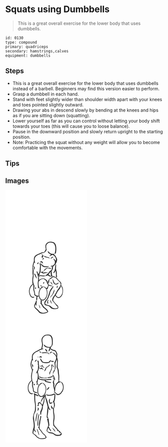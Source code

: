 # Squats using Dumbbells
> This is a great overall exercise for the lower body that uses dumbbells.

``` 
id: 0130 
type: compound 
primary: quadriceps 
secondary: hamstrings,calves 
equipment: dumbbells 
``` 

## Steps

 - This is a great overall exercise for the lower body that uses dumbbells instead of a barbell. Beginners may find this version easier to perform.
 - Grasp a dumbbell in each hand.
 - Stand with feet slightly wider than shoulder width apart with your knees and toes pointed slightly outward.
 - Drawing your abs in descend slowly by bending at the knees and hips as if you are sitting down (squatting).
 - Lower yourself as far as you can control without letting your body shift towards your toes (this will cause you to loose balance).
 - Pause in the downward position and slowly return upright to the starting position.
 - Note: Practicing the squat without any weight will allow you to become comfortable with the movements.

## Tips


## Images

<svg width="194pt" height="400" viewBox="0 0 194 300" xmlns="http://www.w3.org/2000/svg">
  <g fill="#FFF">
    <path d="M0 0h194v300H0V0m98.98 125.9c-4.53 3.29-4.06 9.68-2.48 14.41-1.26 2.56-2.72 5.01-4.22 7.43-2.03.21-4.15-.03-6.11.54-5.46 2.78-11.85 4.09-16.14 8.77-2.51 3.47-1.96 7.88-2.07 11.88-2.15 5.73-3.81 11.86-3.15 18.04.56 5.14-.78 10.41.71 15.46-.95 6.93-2.05 14-.5 20.94-9.35 6.01-11.28 20.6-4.79 29.35 1.89 2.92 7.07 4.69 9.06.94-2.55.11-5.54.66-7.35-1.67-6.86-8-4.42-21.64 4.06-27.55 1.59 4.23.34 8.71.87 13.05 1.39 3.69 2.34 7.54 2.16 11.53 1.46 1.54 2.95 3.33 5.3 3.29-.33 3.61-1.77 7.68.57 10.9.81-3.05 1.61-6.23.87-9.38.45-.39.91-.77 1.38-1.13l.49 1.06 1.49-.68-1.13-1.64c.73.17 2.17.51 2.89.68l-1.3.12c1.25 3.85 2.88 8.86 7.34 9.94 4.73 1.19 8.45-2.86 10.69-6.47 3.11-6.61 3.56-14.58.66-21.36.56.25 1.68.73 2.24.98.72-2.86 1.81-5.61 2.79-8.38 3.43.68 6.83 1.47 10.3 1.89-2.43 2.52-4.96 5.03-6.58 8.19-3.33 6.69-4.25 14.38-7.84 20.98-2.06 2.93-5.38 5.18-6.04 8.92-.73 2.05.21 4.08.78 6.04 2.63.97 5.41 1.35 8.11 2.04 4.26 1 5.53 6.49 10.08 6.94 4.32 1.79 8.91.64 13.16-.76 2.25-2.87.24-6.36-2.23-8.23-3.53-2.87-5.66-7-9.08-9.97-.5-4.83 2.68-8.68 5.03-12.53 1.61 3.45 5.01 6.74 9.12 5.65 4.64-1.58 7.75-6.23 8.46-10.98 1.68-6.43.96-13.83-3.62-18.94.08-1.79.21-3.58.07-5.37-1.06-2.98-4.11-4.48-6.13-6.71-1.84-2.09-3.56-4.28-5.51-6.26.61-.8 1.22-1.58 1.84-2.37-.47-2.08-.98-4.19-.72-6.34.6-3.86-.93-7.55-1.75-11.25-.86-4.18 1.12-8.57-.61-12.6-1.97 4.7-1.22 9.9-2.62 14.73-.54 2.62-2.34 4.67-3.59 6.96 3.06-.06 4.67-2.97 5.45-5.55 1.8 5.4.79 11.07 1.46 16.61-.7-.64-2.11-1.93-2.81-2.58-1.02.08-3.06.22-4.07.29.63-.38 1.89-1.15 2.52-1.53-1.59-.02-3.17-.05-4.75-.08-.69-4-1.68-7.99-1.37-12.08 2.36-2.86 3.53-6.4 3.04-10.11 2.84-1.68 4.71-4.41 6.69-6.96 2.14-3.62 3.73-7.63 2.99-11.92-2.47-3.36-3.17-8.61-7.88-9.7 1.39-.92 2.77-1.87 4.08-2.91l.99.04c1.17-6.3 1.54-12.88.2-19.18-1.13-3.3-3.2-6.99-6.95-7.66-4.79-1.38-10.89-1.82-14.55 2.24M73.04 262.12c-.3 4.68-3.73 8.34-4.47 12.86.01 5.18 4.97 7.95 8.04 11.38 2.31 2.22 3.86 5.64 7.27 6.35 6.15 1.66 13.1.68 18.18-3.3-.7-5.54-6.08-8.19-9.72-11.66-2.19-2.67-4.02-5.64-5.59-8.71-.6-2.62 2.04-7.68-2.74-6.93-.14 1.86.31 3.7.6 5.53-.46.06-1.39.19-1.86.26 3.17 3.2 4.86 7.4 7.29 11.1 3.9 2.8 7.91 5.7 10.27 10.03-3.13 1.14-6.33 2.31-9.67 2.61-3.85-.35-8.03-1.52-10.41-4.8-2.87-3.72-7.07-6.06-10.01-9.71.12-2.22.74-4.34 1.68-6.33.31.83.92 2.51 1.23 3.34.29-.09.88-.29 1.17-.39-.53-3.18.01-6.36.73-9.46a100.1 100.1 0 0 1-1.99-2.17m6.92 9.87c.44 3.28 1.25 6.57 2.9 9.46.16-3.41-1.12-6.62-2.9-9.46z"/>
    <path d="M99.79 127.77c3.68-4.79 10.82-3.74 15.44-1.06 5.71 7.03 3.86 16.53 2.28 24.67-3.33.22-6.94.63-9.97-1.11-2.32-1.44-4.15-3.51-6.22-5.26-.93 4.33 3.98 6.11 7.03 7.66-1.21 1.48-2.41 2.99-3.45 4.61 2.53-1.02 4.94-2.32 7.51-3.24 5.09 2.3 10.07 7.91 7.29 13.81-1.65-1.91-2.93-4.38-5.45-5.28.82 2.25 2.06 4.3 3.56 6.15 0 1.78.02 3.55.07 5.32-1.15 1.44-2.21 2.96-3.45 4.33-1.77 1.81-4.85.67-6.61 2.51 1.46.82 3.02.9 4.7.23-2.47 1.71-1.97 4.75-1.74 7.26-1.72 1.87-3.66 3.52-5.84 4.84-1.73 4.45-6.2 6.6-9.27 9.97-4.99 0-10.04-.18-14.84-1.73.99-2.01.84-5.4 3.37-6.16 2.35.62 4.14 3.33 6.8 2.84 3.24-.87 6.54-1.42 9.89-1.65-.04-.16-.11-.5-.15-.66a104 104 0 0 1-5.57-.57c-2.04.59-4.13 1.01-6.26 1.1.6-.94 1.79-2.83 2.39-3.77-2.48 1.38-5.25 1.76-8.05 1.84 1.63-4.66.82-9.63 1.59-14.42-.18-2.25-.05-6.42-3.42-6.04.53 2.6 1.85 5.2 1.23 7.92-1.41 5.9.55 13-4.32 17.66-.7-2.05-1.4-4.09-2.11-6.13l-2.1.04c2.82 7.51 5.3 15.59 3.49 23.67-1.37 5.62.96 11.33-.33 16.95.36-.64 1.06-1.92 1.41-2.57 1.1 1.3 2.2 2.61 3.65 3.54-2.65-5.22-4.12-11.17-3.15-17.02 2.6-4.12 6.88-7.44 12-7 3.45 2.43 7.84 4.95 7.73 9.79 1.11 1.65 2.56 3.18 3.02 5.18-.26 3.14-2.15 5.76-4.81 7.32-1.77-4.16-7.95-5.66-11.32-2.58-5.31 4.87-7.09 12.59-6.25 19.55-2.46 1.65-5.5-.02-7.91-1.01-1.49-2.95-.94-6.7-2.21-9.85-1.65-4 .01-8.25-.17-12.37-2.59-5.24-3.79-11.19-2.69-16.98 1.1-5.64.34-11.37.72-17.05.31-3.69-.97-7.21-1.54-10.8.46-.23 1.4-.69 1.86-.92.3 2.79.34 5.68 1.59 8.26.91-2.51 1.44-5.21.09-7.68-.92-.55-1.84-1.09-2.73-1.69.83-2.81 1.34-5.7 2.13-8.52.54.57 1.63 1.71 2.17 2.28-.65-5.03-2.05-10.79.75-15.39 2.44-2.19 5.14-4.26 8.3-5.29 3.42-1.11 6.51-3.12 10.02-3.97 4.1-.29 6.56-4.17 8.35-7.44-.87-4.61-2.53-10.48 1.5-14.09m-14.4 24.57c1.13 1.23 2.32 2.4 3.5 3.59-.54.22-1.63.65-2.17.86l-.36.32c.33 1.6.39 3.38 1.55 4.67 1.05-1.79 1.81-3.75 3.02-5.45-.64-.84-1.26-1.67-1.89-2.5-1.22-.5-2.43-1-3.65-1.49m5.97 3.43c2.84 5.97 10.62 3.27 15.02 7.25-1.24-1.52-2.42-3.55-4.61-3.71-3.67-.55-7.04-2.07-10.41-3.54m16.41 7.3c2.8-.95 5.19-2.77 7.26-4.83-3.13.26-6.24 1.61-7.26 4.83m-17.54-1.2c-.74.83-2.27 1.76-1.91 3.04 1.55.44 2.81-1.36 3.43-2.56.8-1.32-1.03-1.39-1.52-.48m-7.52 7.46c.67 2.09 1.29 4.2 2.06 6.26-.19-2.02-.39-4.04-.59-6.05 1.74 1.5 2.66 4.9 5.58 4.1-.76-1.87-1.75-3.64-3.17-5.09-1.22.63-2.51.89-3.88.78m-6.13 3.36c-.32.82-.95 2.46-1.27 3.28 2.14-.58 3.85-2.01 5.27-3.66-1.34.11-2.67.24-4 .38m7.97 3.47c1.83 2.32 3.34 5.39 6.43 6.22 4.49 1.33 9.77 1.05 13.82-1.44-4.23-.22-8.59.71-12.7-.62-2.57-1.22-4.88-3.11-6.27-5.62-.44.48-.86.97-1.28 1.46m12.35 9.64c-2.19 1.95-4.89 3.56-6.19 6.3 3.35-1.24 5.9-3.8 8.33-6.32 3.57-.31 6.94.81 10.14 2.25-.61-1.05-1.24-2.09-1.87-3.13-3.44.21-7.48-1.58-10.41.9m-28.62 12.25c1.84 4.29 3.68 8.71 6.57 12.41.07-3.98-2.51-7.24-3.66-10.9-.97-.51-1.94-1.02-2.91-1.51m23.06 21.2c-1.09.23-2.46 2.49-.69 2.75 1.81.28 3.37-3.85.69-2.75m-8.52 6.81c.68 1.91 2.55 2.57 4.29 3.2.03-2.51-2.46-2.69-4.29-3.2m-11.62 5.26c-.97.86-.79 3.09.68 3.29 2.25-.14 1.44-4.39-.68-3.29z"/>
    <path d="M102.71 200.14c2.3-2.09 4.08-4.63 5.69-7.26-1.04 3.67-.11 7.35.67 10.96-2.78.13-4.58-1.89-6.36-3.7z"/>
    <path d="M78.2 202.17c4.09 1.65 8.45 2.98 12.91 2.69 3.62-.54 7.19-1.4 10.76-2.16 2.83 4.01 8.34 2.19 12.46 2.19-3.97 1.46-7.51 3.97-10.31 7.12-2.17 2.63-3.48 7.12-.32 9.55.5-3.05 1.05-6.11.99-9.21 3.31-.94 5.89-3.25 8.51-5.34 2.12.14 4.41.07 6.24 1.32 3.32 2.41 5.32 6.17 8.54 8.7 2.5 1.77 3.69 4.83 3.67 7.82-1.51 6.33-7.08 10.49-9.73 16.26-2.04 4.38-4.79 8.36-7.54 12.31-1.98 2.95-4 7.56-1.45 10.63 4.92 4.09 7.33 10.39 12.6 14.11-2.62 3.69-7.7 3.38-11.51 2.01-3.24-.84-4.89-4.18-7.88-5.48-3.61-1.69-7.65-2.13-11.21-3.96-.41-6.58 6.28-9.94 7.97-15.75 1.22-4.01 3.94-7.68 3.62-12.04 2.33-4.81 5.43-9.16 8.31-13.64-3.4-2.53-7.6-3.23-11.57-4.36-1.66-3.71-1.71-8.41-5.03-11.18-2.12-1.68-4.44-3.35-7.16-3.84-4.1-.4-8.23 1.23-11.12 4.13.77-3.32-.22-6.56-1.25-9.69 1.32.83 2.65 1.67 3.97 2.5-.02-.34-.05-1.04-.07-1.39-1.5-1.06-2.99-2.13-4.4-3.3m33.97 8.67c.49 3.08 1.12 6.17 2.27 9.08 1.18 2.5 3.51 4.91 6.54 4.29 2.99.32 5.18-2.01 6.11-4.6-2.97 1.78-7.13 5.07-10.06 1.32-1.57-3.38-2.56-7.07-4.86-10.09m-5.39 6.89c1.3 2.98 3.56 5.37 5.93 7.53-1.08-3.1-2.75-6.19-5.93-7.53m16.89 8.81c-.7 1.89-1.28 3.83-1.73 5.8 3.04-.17 3.07-3.83 1.73-5.8m-11.96 21.36c-1.81 2.75-4.33 5-5.87 7.95 5.95-4.85 10.98-11.93 11.4-19.81-2.88 3.44-3.09 8.17-5.53 11.86m-11.35 22c.47-.2 1.41-.61 1.89-.81-.3-1.5-.6-3-.92-4.49.57-1.38 1.13-2.76 1.63-4.15-4 1.63-3.35 6.05-2.6 9.45m7.05-8.95c-1.39 3.76 1.64 6.85 3.48 9.79-.82-3.37-1.99-6.66-3.48-9.79z"/>
    <path d="M132.31 227.57c6 7.47 5.02 20.24-2.79 26.08-3.88 2.37-7.96-.91-9.43-4.5 2.71-4.38 4.41-9.47 8.25-13.08 2.27-2.3 3.06-5.51 3.97-8.5zM91.37 229.66c2.95 2.12 6.01 4.65 6.82 8.39 1.83 7.13.59 15.86-5.24 20.87-2.77 2.49-7.52 1.72-9.41-1.47-3.81-5.97-3.29-13.99-.53-20.28 1.47-3.73 5.1-5.61 8.36-7.51z"/>
  </g>
  <g fill="#333">
    <path d="M98.98 125.9c3.66-4.06 9.76-3.62 14.55-2.24 3.75.67 5.82 4.36 6.95 7.66 1.34 6.3.97 12.88-.2 19.18l-.99-.04c-1.31 1.04-2.69 1.99-4.08 2.91 4.71 1.09 5.41 6.34 7.88 9.7.74 4.29-.85 8.3-2.99 11.92-1.98 2.55-3.85 5.28-6.69 6.96.49 3.71-.68 7.25-3.04 10.11-.31 4.09.68 8.08 1.37 12.08 1.58.03 3.16.06 4.75.08-.63.38-1.89 1.15-2.52 1.53 1.01-.07 3.05-.21 4.07-.29.7.65 2.11 1.94 2.81 2.58-.67-5.54.34-11.21-1.46-16.61-.78 2.58-2.39 5.49-5.45 5.55 1.25-2.29 3.05-4.34 3.59-6.96 1.4-4.83.65-10.03 2.62-14.73 1.73 4.03-.25 8.42.61 12.6.82 3.7 2.35 7.39 1.75 11.25-.26 2.15.25 4.26.72 6.34-.62.79-1.23 1.57-1.84 2.37 1.95 1.98 3.67 4.17 5.51 6.26 2.02 2.23 5.07 3.73 6.13 6.71.14 1.79.01 3.58-.07 5.37 4.58 5.11 5.3 12.51 3.62 18.94-.71 4.75-3.82 9.4-8.46 10.98-4.11 1.09-7.51-2.2-9.12-5.65-2.35 3.85-5.53 7.7-5.03 12.53 3.42 2.97 5.55 7.1 9.08 9.97 2.47 1.87 4.48 5.36 2.23 8.23-4.25 1.4-8.84 2.55-13.16.76-4.55-.45-5.82-5.94-10.08-6.94-2.7-.69-5.48-1.07-8.11-2.04-.57-1.96-1.51-3.99-.78-6.04.66-3.74 3.98-5.99 6.04-8.92 3.59-6.6 4.51-14.29 7.84-20.98 1.62-3.16 4.15-5.67 6.58-8.19-3.47-.42-6.87-1.21-10.3-1.89-.98 2.77-2.07 5.52-2.79 8.38-.56-.25-1.68-.73-2.24-.98 2.9 6.78 2.45 14.75-.66 21.36-2.24 3.61-5.96 7.66-10.69 6.47-4.46-1.08-6.09-6.09-7.34-9.94l1.3-.12c-.72-.17-2.16-.51-2.89-.68l1.13 1.64-1.49.68-.49-1.06c-.47.36-.93.74-1.38 1.13.74 3.15-.06 6.33-.87 9.38-2.34-3.22-.9-7.29-.57-10.9-2.35.04-3.84-1.75-5.3-3.29.18-3.99-.77-7.84-2.16-11.53-.53-4.34.72-8.82-.87-13.05-8.48 5.91-10.92 19.55-4.06 27.55 1.81 2.33 4.8 1.78 7.35 1.67-1.99 3.75-7.17 1.98-9.06-.94-6.49-8.75-4.56-23.34 4.79-29.35-1.55-6.94-.45-14.01.5-20.94-1.49-5.05-.15-10.32-.71-15.46-.66-6.18 1-12.31 3.15-18.04.11-4-.44-8.41 2.07-11.88 4.29-4.68 10.68-5.99 16.14-8.77 1.96-.57 4.08-.33 6.11-.54 1.5-2.42 2.96-4.87 4.22-7.43-1.58-4.73-2.05-11.12 2.48-14.41m.81 1.87c-4.03 3.61-2.37 9.48-1.5 14.09-1.79 3.27-4.25 7.15-8.35 7.44-3.51.85-6.6 2.86-10.02 3.97-3.16 1.03-5.86 3.1-8.3 5.29-2.8 4.6-1.4 10.36-.75 15.39-.54-.57-1.63-1.71-2.17-2.28-.79 2.82-1.3 5.71-2.13 8.52.89.6 1.81 1.14 2.73 1.69 1.35 2.47.82 5.17-.09 7.68-1.25-2.58-1.29-5.47-1.59-8.26-.46.23-1.4.69-1.86.92.57 3.59 1.85 7.11 1.54 10.8-.38 5.68.38 11.41-.72 17.05-1.1 5.79.1 11.74 2.69 16.98.18 4.12-1.48 8.37.17 12.37 1.27 3.15.72 6.9 2.21 9.85 2.41.99 5.45 2.66 7.91 1.01-.84-6.96.94-14.68 6.25-19.55 3.37-3.08 9.55-1.58 11.32 2.58 2.66-1.56 4.55-4.18 4.81-7.32-.46-2-1.91-3.53-3.02-5.18.11-4.84-4.28-7.36-7.73-9.79-5.12-.44-9.4 2.88-12 7-.97 5.85.5 11.8 3.15 17.02-1.45-.93-2.55-2.24-3.65-3.54-.35.65-1.05 1.93-1.41 2.57 1.29-5.62-1.04-11.33.33-16.95 1.81-8.08-.67-16.16-3.49-23.67l2.1-.04c.71 2.04 1.41 4.08 2.11 6.13 4.87-4.66 2.91-11.76 4.32-17.66.62-2.72-.7-5.32-1.23-7.92 3.37-.38 3.24 3.79 3.42 6.04-.77 4.79.04 9.76-1.59 14.42 2.8-.08 5.57-.46 8.05-1.84-.6.94-1.79 2.83-2.39 3.77 2.13-.09 4.22-.51 6.26-1.1a104 104 0 0 0 5.57.57c.04.16.11.5.15.66-3.35.23-6.65.78-9.89 1.65-2.66.49-4.45-2.22-6.8-2.84-2.53.76-2.38 4.15-3.37 6.16 4.8 1.55 9.85 1.73 14.84 1.73 3.07-3.37 7.54-5.52 9.27-9.97 2.18-1.32 4.12-2.97 5.84-4.84-.23-2.51-.73-5.55 1.74-7.26-1.68.67-3.24.59-4.7-.23 1.76-1.84 4.84-.7 6.61-2.51 1.24-1.37 2.3-2.89 3.45-4.33-.05-1.77-.07-3.54-.07-5.32-1.5-1.85-2.74-3.9-3.56-6.15 2.52.9 3.8 3.37 5.45 5.28 2.78-5.9-2.2-11.51-7.29-13.81-2.57.92-4.98 2.22-7.51 3.24 1.04-1.62 2.24-3.13 3.45-4.61-3.05-1.55-7.96-3.33-7.03-7.66 2.07 1.75 3.9 3.82 6.22 5.26 3.03 1.74 6.64 1.33 9.97 1.11 1.58-8.14 3.43-17.64-2.28-24.67-4.62-2.68-11.76-3.73-15.44 1.06m2.92 72.37c1.78 1.81 3.58 3.83 6.36 3.7-.78-3.61-1.71-7.29-.67-10.96-1.61 2.63-3.39 5.17-5.69 7.26m-24.51 2.03c1.41 1.17 2.9 2.24 4.4 3.3.02.35.05 1.05.07 1.39-1.32-.83-2.65-1.67-3.97-2.5 1.03 3.13 2.02 6.37 1.25 9.69 2.89-2.9 7.02-4.53 11.12-4.13 2.72.49 5.04 2.16 7.16 3.84 3.32 2.77 3.37 7.47 5.03 11.18 3.97 1.13 8.17 1.83 11.57 4.36-2.88 4.48-5.98 8.83-8.31 13.64.32 4.36-2.4 8.03-3.62 12.04-1.69 5.81-8.38 9.17-7.97 15.75 3.56 1.83 7.6 2.27 11.21 3.96 2.99 1.3 4.64 4.64 7.88 5.48 3.81 1.37 8.89 1.68 11.51-2.01-5.27-3.72-7.68-10.02-12.6-14.11-2.55-3.07-.53-7.68 1.45-10.63 2.75-3.95 5.5-7.93 7.54-12.31 2.65-5.77 8.22-9.93 9.73-16.26.02-2.99-1.17-6.05-3.67-7.82-3.22-2.53-5.22-6.29-8.54-8.7-1.83-1.25-4.12-1.18-6.24-1.32-2.62 2.09-5.2 4.4-8.51 5.34.06 3.1-.49 6.16-.99 9.21-3.16-2.43-1.85-6.92.32-9.55 2.8-3.15 6.34-5.66 10.31-7.12-4.12 0-9.63 1.82-12.46-2.19-3.57.76-7.14 1.62-10.76 2.16-4.46.29-8.82-1.04-12.91-2.69m54.11 25.4c-.91 2.99-1.7 6.2-3.97 8.5-3.84 3.61-5.54 8.7-8.25 13.08 1.47 3.59 5.55 6.87 9.43 4.5 7.81-5.84 8.79-18.61 2.79-26.08m-40.94 2.09c-3.26 1.9-6.89 3.78-8.36 7.51-2.76 6.29-3.28 14.31.53 20.28 1.89 3.19 6.64 3.96 9.41 1.47 5.83-5.01 7.07-13.74 5.24-20.87-.81-3.74-3.87-6.27-6.82-8.39z"/>
    <path d="M85.39 152.34c1.22.49 2.43.99 3.65 1.49.63.83 1.25 1.66 1.89 2.5-1.21 1.7-1.97 3.66-3.02 5.45-1.16-1.29-1.22-3.07-1.55-4.67l.36-.32c.54-.21 1.63-.64 2.17-.86-1.18-1.19-2.37-2.36-3.5-3.59zM91.36 155.77c3.37 1.47 6.74 2.99 10.41 3.54 2.19.16 3.37 2.19 4.61 3.71-4.4-3.98-12.18-1.28-15.02-7.25zM107.77 163.07c1.02-3.22 4.13-4.57 7.26-4.83-2.07 2.06-4.46 3.88-7.26 4.83zM90.23 161.87c.49-.91 2.32-.84 1.52.48-.62 1.2-1.88 3-3.43 2.56-.36-1.28 1.17-2.21 1.91-3.04zM82.71 169.33c1.37.11 2.66-.15 3.88-.78 1.42 1.45 2.41 3.22 3.17 5.09-2.92.8-3.84-2.6-5.58-4.1.2 2.01.4 4.03.59 6.05-.77-2.06-1.39-4.17-2.06-6.26zM76.58 172.69c1.33-.14 2.66-.27 4-.38-1.42 1.65-3.13 3.08-5.27 3.66.32-.82.95-2.46 1.27-3.28z"/>
    <path d="M84.55 176.16c.42-.49.84-.98 1.28-1.46 1.39 2.51 3.7 4.4 6.27 5.62 4.11 1.33 8.47.4 12.7.62-4.05 2.49-9.33 2.77-13.82 1.44-3.09-.83-4.6-3.9-6.43-6.22zM96.9 185.8c2.93-2.48 6.97-.69 10.41-.9.63 1.04 1.26 2.08 1.87 3.13-3.2-1.44-6.57-2.56-10.14-2.25-2.43 2.52-4.98 5.08-8.33 6.32 1.3-2.74 4-4.35 6.19-6.3zM68.28 198.05c.97.49 1.94 1 2.91 1.51 1.15 3.66 3.73 6.92 3.66 10.9-2.89-3.7-4.73-8.12-6.57-12.41zM112.17 210.84c2.3 3.02 3.29 6.71 4.86 10.09 2.93 3.75 7.09.46 10.06-1.32-.93 2.59-3.12 4.92-6.11 4.6-3.03.62-5.36-1.79-6.54-4.29-1.15-2.91-1.78-6-2.27-9.08zM106.78 217.73c3.18 1.34 4.85 4.43 5.93 7.53-2.37-2.16-4.63-4.55-5.93-7.53zM91.34 219.25c2.68-1.1 1.12 3.03-.69 2.75-1.77-.26-.4-2.52.69-2.75zM82.82 226.06c1.83.51 4.32.69 4.29 3.2-1.74-.63-3.61-1.29-4.29-3.2zM123.67 226.54c1.34 1.97 1.31 5.63-1.73 5.8.45-1.97 1.03-3.91 1.73-5.8zM71.2 231.32c2.12-1.1 2.93 3.15.68 3.29-1.47-.2-1.65-2.43-.68-3.29zM111.71 247.9c2.44-3.69 2.65-8.42 5.53-11.86-.42 7.88-5.45 14.96-11.4 19.81 1.54-2.95 4.06-5.2 5.87-7.95zM100.36 269.9c-.75-3.4-1.4-7.82 2.6-9.45-.5 1.39-1.06 2.77-1.63 4.15.32 1.49.62 2.99.92 4.49-.48.2-1.42.61-1.89.81zM107.41 260.95c1.49 3.13 2.66 6.42 3.48 9.79-1.84-2.94-4.87-6.03-3.48-9.79zM73.04 262.12c.65.73 1.31 1.45 1.99 2.17-.72 3.1-1.26 6.28-.73 9.46-.29.1-.88.3-1.17.39-.31-.83-.92-2.51-1.23-3.34-.94 1.99-1.56 4.11-1.68 6.33 2.94 3.65 7.14 5.99 10.01 9.71 2.38 3.28 6.56 4.45 10.41 4.8 3.34-.3 6.54-1.47 9.67-2.61-2.36-4.33-6.37-7.23-10.27-10.03-2.43-3.7-4.12-7.9-7.29-11.1.47-.07 1.4-.2 1.86-.26-.29-1.83-.74-3.67-.6-5.53 4.78-.75 2.14 4.31 2.74 6.93 1.57 3.07 3.4 6.04 5.59 8.71 3.64 3.47 9.02 6.12 9.72 11.66-5.08 3.98-12.03 4.96-18.18 3.3-3.41-.71-4.96-4.13-7.27-6.35-3.07-3.43-8.03-6.2-8.04-11.38.74-4.52 4.17-8.18 4.47-12.86z"/>
    <path d="M79.96 271.99c1.78 2.84 3.06 6.05 2.9 9.46-1.65-2.89-2.46-6.18-2.9-9.46z"/>
  </g>
</svg>

<svg width="194pt" height="400" viewBox="0 0 194 300" xmlns="http://www.w3.org/2000/svg">
  <g fill="#FFF">
    <path d="M0 0h194v300H0V0m97.53 43.62c-4.71.21-7.93 4.05-10.39 7.64-1.4 3.75-1.02 7.82-.13 11.63 1.17 4.63-.4 9.24-1.17 13.79-3.49.9-6.42 2.99-9.49 4.77-4.06 1.45-7.64 4-10.65 7.06-2.84 3.49-2.39 8.2-2.35 12.39-1.71 4.21-2.88 8.61-3.37 13.13.36 4.16 1.64 8.14 3.01 12.06 1.14 2.63.12 5.4-.48 8.01-1.5 5.86-1.45 12.04-.16 17.94-7.9 4.77-10.2 15.27-8.18 23.78 1.36 3.77 3.51 8.22 7.9 8.98 1.77.52 3.45-.61 4.07-2.24-1.52.05-3.07.41-4.58.14-3.66-1.46-5.26-5.45-6.21-8.98-1.44-7.51 1.46-15.7 7.53-20.43 1.44 4.14.79 8.47.88 12.74 1.3 3.88 2.53 7.83 2.25 11.99 2.35 3.38 6.56 4 10.34 4.56-.99-3.96-5.91-2.33-8.16-4.85-.6-3.1-.73-6.3-1.73-9.32-1.5-3.94-.34-8.14.03-12.18-2.21-1.3-2.39-4.03-2.76-6.29-1.53-8.37.21-16.92 2.97-24.85l-2.02.75c-.87-3.68-2.36-7.2-3-10.94.53-3.52 1.49-6.97 1.96-10.51l2.38.28c-.54-3.17-.94-6.41-.66-9.63.09-4.36 3.89-7.21 6.97-9.7 3.36-1.46 6.77-2.83 9.87-4.82 2.77-1.91 6.69-1.45 9.09-3.95l-3.43-.04c.62-3.13 1.31-6.26 1.93-9.39-.84-4.87-2.73-10.1-.73-14.93 2-3.63 5.55-7.16 10.02-6.93 2.8.23 6.41-.37 8.37 2.15 3.91 4.54 3.42 11 3.44 16.6-.1 3.26-.83 8.11-4.9 8.45-5.09 1.23-10.06-1.44-13.27-5.27-.65 1.02-1.39 2.23-.16 3.19 3.25 3.6 8.31 4.56 12.93 3.79-1.03 2.84-1.91 5.73-2.73 8.64 3.07.18 3.08-3.24 4.07-5.29 2.84 1.85 5.61 3.98 9.01 4.68 5.51.9 5.73 7.67 5.99 12.06-.51-.91-1-1.82-1.48-2.74-2.35-1.79-4.21-5.7-7.64-4.95 3.06 2.87 6.98 5.42 8.11 9.72.96 4.88-1.94 9.31-4 13.49.84 5.57 1.71 11.23.33 16.8-2.78 2.96-4.15 6.75-3.91 10.81.94-2.55 2.1-5 3.25-7.45.22.49.67 1.49.89 1.99-.05-1.94-.07-3.95.92-5.68 2.25-4.53 1.07-9.62.82-14.4.74-3.49 2.23-6.82 3.98-9.91.16 6.34-.31 12.68-.97 18.97 3.37 5.55 2.36 12.16 3.76 18.25 1.26 4.97-.57 10.18 1.18 15.07-.53-.01-1.59-.04-2.12-.05l1.39 1.15c-5.49 3.4-8.75 9.58-8.84 16-.29-2.88-1.79-5.78-.79-8.67.31-2.16-.69-4.27-1.05-6.37.51-2.46.57-4.97.48-7.46.53.85 1.6 2.55 2.13 3.4.74-5.49-2.49-10.18-5.35-14.52-.04.97-.12 2.91-.17 3.88-3.92 1.52-7.94 3.26-12.24 3.06-.06.61-.08 1.22-.08 1.84 4.54-.6 9.93-.37 13.02-4.41 1.45 2.01 2.77 4.15 2.73 6.75-.73-1.32-1.43-2.66-2.13-3.99l-1.12.43c.81 1.62 1.67 3.22 2.6 4.77-.74 2.31-2.15 4.43-2.56 6.83.84 2.54 1.94 5.15 1.03 7.85.87 3.49 1.44 7.04 2.33 10.53-.64 2.82.16 5.55 1.89 7.81l1.15-1.12c.96 2.37 2.58 5.18 5.57 4.98 5.65.06 9.1-5.11 11.73-9.39 2.63-5.23 2.78-11.67.65-17.1-1.25-3.75-5.43-5.96-9.24-5.79-.01-2.88.02-5.77.18-8.65.45-5.37-1.07-10.63-1.05-15.99-.04-3.55-2.07-6.58-2.83-9.93.25-4.69.04-9.4.75-14.05.33-2.81-1.08-5.37-1.83-7.99-.12-3.5.92-7.05-.03-10.5-.96-2.94-2.78-5.56-5.17-7.52-3.98.14-7.23-2.2-10.51-4.09 1.43-4.16 5.66-7.13 5.29-11.86-.03-5.93.8-12.82-3.29-17.71-2.72-3.74-8.03-3.09-12.06-2.75m-3.19 34.75c1.45 1.87 2.84 3.8 3.98 5.88.51-.44 1.51-1.32 2.01-1.76-1.23-1.61-2.46-3.21-3.67-4.83-.78.23-1.55.47-2.32.71m-13.99 5.01c1.66 1.57 3.49 3.02 5.68 3.75-1.11-2.25-2.93-4.28-5.68-3.75m25.42 5.15c2.13-1.7 4.39-3.32 7.26-3.33-1.31-.43-2.62-.85-3.93-1.28-1.74 1.07-3.84 2.13-3.33 4.61M86.3 86.16c.43.37 1.28 1.1 1.7 1.47 4.19-.47 8.4-.48 12.61-.43 1.35 1.16 2.72 2.31 4.12 3.41-.62-1.69-1.32-3.53-3-4.44-5.05-1.2-10.37-1.24-15.43-.01m-6.22 11.4c2.24-.44 4.48-.25 6.71.14 1.05-1.68-1.19-2.35-2.34-2.99-2.07-.61-3.24 1.52-4.37 2.85m-2.98-1.44c.61 3.31 2.68-1.98 0 0m5.79 3.62c-.02 3.74 2.58 6.77 4.68 9.62 5.14 2.07 11.1 2.42 16.38.64 2.76-.78 3.87-3.57 4.81-5.99-3.46-.3-3.49 4.68-6.8 4.48-4.31.87-8.74.74-12.92-.65-1.99-2.74-3.36-6.03-6.15-8.1m-12.37 8.2c1.87-1.33 3.75-2.78 4.79-4.9-2.68.34-5.26 1.81-4.79 4.9m5.84-2.56c.79 3.15 1.89 6.34.74 9.58l1.2.12c-.4 3.35-.36 6.73-.7 10.08-.42 4.02-4.65 6.88-3.93 11.09.46-.73 1.4-2.19 1.87-2.92 2.6 4.66 1.66 10.34 1.01 15.39-1.01 2.67-1.14 6.24-3.94 7.74 1.94-.23 3.54 1.76 2.58 3.83-.39-.07-1.17-.22-1.56-.29.14 1.01.27 2.02.41 3.04.63-.87 1.26-1.73 1.93-2.58.65.9 1.96 2.7 2.62 3.6 1.27-1.79-.65-3.18-1.54-4.55-1.23-4.06.84-7.9 1.65-11.81l1.08 1.92c4.52 1.29 9.18 2.42 13.91 2.55l.47.71.16 2.17c3.85 1.42 7.9 2.19 11.89 3.11 1.23.43 2.33-.24 3.28-.93-4.35-2.08-9.61-1.76-13.67-4.33.17-.32.49-.96.65-1.28 4.24-.12 8.52-1.28 12.75-.46l.15-2.52c-5.51-.15-10.89 1.35-16.4 1.21-3.97.09-7.8-1.21-11.75-1.32-.26-1.04-.51-2.08-.76-3.12l-1.12.27c.58-4.71-.92-9.24-1.91-13.78 1.14-3.6 2.66-7.1 3.23-10.87-.27-1.77-.4-3.54-.51-5.32-1.04-3.15.25-6.69-1.27-9.73-.64-.93-1.48-1.13-2.52-.6m31.87.5c1.12 2.87 6.11 3.09 7.84.86-2.55-.72-5.2-.98-7.84-.86m-45.24 6.68c.3 3.05 1 6.07 2.22 8.9.48-1.61.88-3.24 1.26-4.87-1.1-1.39-2.2-2.8-3.48-4.03m24.26.73c.59.53.59.53 0 0m21.8 2.66c.81 2.2 1.02 4.55.8 6.88-1.35 2.76-1.47 6.04-3.63 8.4-1.95 2.01-1.25 4.92-1.25 7.43 1.58-1.38 1.45-3.54 1.99-5.39 3.25-5.43 6.06-12.3 3.37-18.52 1.63 1.45 2.74 3.33 3.67 5.28.6.25 1.79.75 2.39 1.01-1.17-1.45-2.23-2.98-2.83-4.75-.88-.74-1.77-1.48-2.65-2.21-.62.62-1.24 1.24-1.86 1.87m-19.85-1.47c-1.27 2.45-3.55 3.22-6.14 2.99l.04 1.43c1.45-.07 2.9-.15 4.35-.21 1.4 1.98 3.74 2.76 5.94 3.48-1.38-1.54-3.11-2.66-4.83-3.76.28-1.3.56-2.6.64-3.93m12.31 4.27c-1.61.87-3.6 1.27-4.85 2.66-1.56 2.97-2.71 6.13-4.17 9.15 3.44-1.52 4.67-5.12 5.09-8.57 4.05-1.07 6.84-4.11 9.5-7.14-2.35.5-4.28 1.89-5.57 3.9m-17.21 4.64l-3.57-1.08c.8 2.68 3.25 3.12 5.59 2.35 1.6.79 3.21 1.7 5.02 1.91-1.29-1.28-2.65-2.48-3.99-3.7l-.08-2.34c-.98.95-1.85 2.04-2.97 2.86m-4.32 19c.56 1.46 1.49 3 3.14 3.34 5.4 1.6 11.09 1.5 16.66 1.28-.66-.51-1.32-1.01-1.98-1.51-6.22 1.57-12.19-.7-17.82-3.11m-1.89 23.82c-2.46 7.49-3 16.9 2.58 23.15 2.7 3.07 7.1 1.58 10.54 1.22-4.1 3.01-4.94 8.27-7.1 12.57 4.14-1.76 3.94-7.06 6.86-10 1.88 5.63-.73 11.22-2.36 16.53-2.55-1.21-4.25-3.6-5.42-6.09-1.81.43-3.62.87-5.43 1.3-.09 2.19-.14 4.39-.16 6.58-.57.09-1.69.25-2.26.33 1.55 2.14 3.86.38 5.82.07l-1.98-.08c.2-1.73.44-3.46.72-5.18l3.71-.64c-.18.62-.55 1.87-.74 2.5 3.1-1.16 3.68 3.28 4.87 5.17-.96 3.3-1.18 6.91-3.19 9.82-2.13 2.94-1.15 6.75-1.4 10.11.57-.14 1.69-.4 2.26-.53-.95-5.62 3.75-10.3 3.72-15.89.09-6.33 4.05-11.86 3.95-18.21-.05-3.17-.26-6.35.38-9.48 3.04 8.3 5.33 16.84 7.35 25.44-1.49 7.94-1.57 16.03-2.29 24.06-.41 2.65 2.35 3.32 4.12 2.08-1.56-1.25-2.87-2.93-2.1-5 .97-6.05 2.18-12.14 1.53-18.3 1.37 1.94 2.47 5.56 5.52 4.74-6.65-7.99-5.2-19.11-10.17-27.86-1.82-2.95-1.31-6.45-1.04-9.71-1.95 1.91-4.12 3.58-6.33 5.2 2.39-2.37 4.92-4.86 5.77-8.24 1.93-6.48 2.35-14.16-1.62-19.99-1.68-2.75-5.04-4.04-8.15-3.85-4.03 1.03-5.98 4.91-7.96 8.18m-9.17-2.52c1.79-.31 1.67-3.4-.12-3.63-1.71.23-1.48 3.39.12 3.63m34 4.52c-1.27 2.5-4.48 3.99-4.25 7.11 2.52-1.76 5.71-3.56 5.98-6.97-.43-.04-1.3-.1-1.73-.14m-34.11 18.04c.01 6.95-.01 13.95 1.52 20.77 1.06 4.28.4 8.69.38 13.04-.2 5.05-2.82 9.54-4.01 14.36-.52 3.9-1.56 7.91-.37 11.79.84 5.81 1.96 11.78 1.07 17.64-1.66 4.5-2.79 9.26-2.6 14.09 2.95 2.46 6.37 4.45 8.6 7.68 3.31 3.27 7.63 6.25 12.53 5.7 4.27.1 10.6.48 12.3-4.48-1.31-1.47-2.39-3.12-3.43-4.79-1.03-1.89-3.24-2.56-4.67-4.06-2.54-3.26-4.21-7.36-7.65-9.82-2.51-5.31.27-10.99.59-16.46.14-5 2.3-9.63 2.47-14.62-.57-.18-1.72-.53-2.29-.71.51 5.43-2.41 10.28-2.73 15.6-.37 3.03-.95 6.08-.55 9.14l-.03.88c-.67.77-1.59 1.15-2.74 1.12 1.95 1.19 3.32 2.9 3.27 5.29 4.93 3.66 6.58 10.27 12.01 13.33 2.05 1.48 2.6 4.2 3.67 6.36-4.48 2.3-9.45 1.52-14.26 1.35-3.01-2.19-7.29-3.39-8.52-7.3-2.19-1.43-4.57-2.61-6.57-4.33-.33-2.99.94-5.91 1.57-8.79.01 3.15 2.76 4.65 4.97 6.16-1.04-2.42-2.55-4.59-3.93-6.81 2.46-10.99-1.88-21.98-1.48-33.02.29-3.77 3.31-6.52 4.09-10.14 1.73-4.61.37-9.51.81-14.28-1.27-7.94-2.3-15.97-1.65-24.03 2.57 1.03 5.11 2.14 7.73 3.06-.27-.68-.79-2.06-1.05-2.74-3.12-1.39-6.4-2.54-9.04-4.78-1.38 1.19-.99 2.52-.01 3.8m28.63-1.02c-.04.39-.13 1.18-.17 1.57 1.8.93 3.64 2.09 5.77 1.87 4.78-.26 9.78-.71 13.98-3.26-.54 5.18-.36 10.58-2.3 15.5-2.07.42-1.82 2.12-.35 3.17 1.92 4.7 2.16 10.05-.36 14.59-1.92-2.06-3.2-4.58-4.45-7.07-1.81 2.74.22 6.27 1.73 8.72l.8-2.21c2.55 3.11 1.28 7.2 1.85 10.84.83 5.09 1.51 10.31.63 15.43-.96 5.03-1.08 10.28-.08 15.3 3.32 3.4 6.52 6.9 9.51 10.59-.48.7-.73 1.45-.76 2.26 1.01-.08 1.98-.42 2.99-.55.72 1.3 1.47 2.58 2.2 3.88l2.28.32c.48.54 1.43 1.63 1.9 2.18-1.47 1.09-2.46 3.5-4.62 3.1-3.06-.07-6.38.4-9.11-1.29-2.93-1.53-5.42-4.24-8.92-4.35-3.45-.53-7.59-.38-9.88-3.53-.34-2.58.87-4.95 2.16-7.08 1.67-.62 1.36 1.66 1.91 2.63 1.19 1.28 2.29 2.65 3.16 4.18.44.24 1.32.72 1.75.96.05-3.93-4.17-5.77-4.5-9.56-.34-.11-1.03-.32-1.38-.43-.49-1.44 1.25-2.86 1.73-4.21-.61-5.36-1.62-10.67-1.9-16.07-1.25.03-2.49.04-3.73.03 1.08 5.44 2.78 10.77 3.15 16.33-1.46 4.26-4.38 8.38-3.77 13.05l-1.61-.95c2.07 1.87 3.99 3.96 6.34 5.51 2.97 1.38 6.43 1.01 9.46 2.24 2.37 1.19 4.22 3.23 6.67 4.26 3.68 1.17 7.74 1.15 11.43.04 1.97-.65 4.11-2.91 2.93-5.09-2.07-4.07-6.44-6.2-9.15-9.76-2.38-3.1-4.92-6.05-7.63-8.85-2.27-4.86-1.14-10.41-.18-15.46.4-4.71.38-9.54-.82-14.14-.86-3.32.09-6.78-.76-10.12.59-2.65 1.86-5.12 2.7-7.71-.22-1.97-.4-3.94-.56-5.91-1.35-1.81-.97-3.97-.18-5.92 1.82-5 1.46-10.38 1.76-15.6-1.38-.29-2.75-.58-4.12-.89-5.19 2.95-11.91 3.65-17.5 1.46m8.57 22.48c2.73-.19 5.35-1.02 7.25-3.05-2.41.12-4.82.16-7.24.08-.69-3.17.24-6.34.36-9.51-3.9 3-3.15 8.94-.37 12.48m-29.1 8.66c.96 2.61.22 5.22-.47 7.77 2.41.08 2.51-2.76 3.51-4.32-.78-1.36-1.28-3.07-3.04-3.45m-3.29 20.35c-1.09 4.5-2.01 9.17-1.21 13.79 1.38-2.26 1.2-5.02 1.71-7.53.56-4.82 2.06-9.48 2.63-14.29-2.17 2.09-2.46 5.26-3.13 8.03m3.59 8.22c-.08 5.38-1.54 10.79-.17 16.12.76-1.16 1.16-2.52 1.03-3.92.06-4.05.47-8.07.7-12.1.31-4.77 1.79-9.38 1.88-14.16-2.64 4.15-3.03 9.27-3.44 14.06m34.11 19.37c2.5 3.51 4.65 7.46 8.11 10.13-1.33-4.19-4.47-7.74-8.11-10.13m-33.47 11.81c.77 2.09.91 4.63 2.85 6.05-1.01-5.29-2.69-10.47-5.11-15.29-.67 3.3 1.42 6.18 2.26 9.24z"/>
    <path d="M124.98 158.96c1.96-1.93 4.82-2.05 7.33-2.72 5 5.12 6.53 13.46 2.95 19.79-2.01 3.37-4.15 7.39-8.29 8.39-3.03.87-5.26-1.72-7.48-3.28.1-.58.31-1.75.41-2.33l-1.59 2.19c-.55-1.75-1.06-3.51-1.53-5.28.49.61 1.47 1.81 1.96 2.42-.7-6.82.94-14.47 6.24-19.18zM81.24 164.1c1.64-2.66 4.69-3.82 7.17-5.51 2.4 1.98 5.15 3.91 6.25 6.96 2.13 5.57 1.56 11.97-.8 17.37-1.74 3.23-4.68 7.01-8.81 6.42-3.96-.45-5.79-4.58-6.72-7.96-.86-5.83-.59-12.29 2.91-17.28z"/>
  </g>
  <g fill="#333">
    <path d="M97.53 43.62c4.03-.34 9.34-.99 12.06 2.75 4.09 4.89 3.26 11.78 3.29 17.71.37 4.73-3.86 7.7-5.29 11.86 3.28 1.89 6.53 4.23 10.51 4.09 2.39 1.96 4.21 4.58 5.17 7.52.95 3.45-.09 7 .03 10.5.75 2.62 2.16 5.18 1.83 7.99-.71 4.65-.5 9.36-.75 14.05.76 3.35 2.79 6.38 2.83 9.93-.02 5.36 1.5 10.62 1.05 15.99-.16 2.88-.19 5.77-.18 8.65 3.81-.17 7.99 2.04 9.24 5.79 2.13 5.43 1.98 11.87-.65 17.1-2.63 4.28-6.08 9.45-11.73 9.39-2.99.2-4.61-2.61-5.57-4.98l-1.15 1.12c-1.73-2.26-2.53-4.99-1.89-7.81-.89-3.49-1.46-7.04-2.33-10.53.91-2.7-.19-5.31-1.03-7.85.41-2.4 1.82-4.52 2.56-6.83-.93-1.55-1.79-3.15-2.6-4.77l1.12-.43c.7 1.33 1.4 2.67 2.13 3.99.04-2.6-1.28-4.74-2.73-6.75-3.09 4.04-8.48 3.81-13.02 4.41 0-.62.02-1.23.08-1.84 4.3.2 8.32-1.54 12.24-3.06.05-.97.13-2.91.17-3.88 2.86 4.34 6.09 9.03 5.35 14.52-.53-.85-1.6-2.55-2.13-3.4.09 2.49.03 5-.48 7.46.36 2.1 1.36 4.21 1.05 6.37-1 2.89.5 5.79.79 8.67.09-6.42 3.35-12.6 8.84-16l-1.39-1.15c.53.01 1.59.04 2.12.05-1.75-4.89.08-10.1-1.18-15.07-1.4-6.09-.39-12.7-3.76-18.25.66-6.29 1.13-12.63.97-18.97-1.75 3.09-3.24 6.42-3.98 9.91.25 4.78 1.43 9.87-.82 14.4-.99 1.73-.97 3.74-.92 5.68-.22-.5-.67-1.5-.89-1.99-1.15 2.45-2.31 4.9-3.25 7.45-.24-4.06 1.13-7.85 3.91-10.81 1.38-5.57.51-11.23-.33-16.8 2.06-4.18 4.96-8.61 4-13.49-1.13-4.3-5.05-6.85-8.11-9.72 3.43-.75 5.29 3.16 7.64 4.95.48.92.97 1.83 1.48 2.74-.26-4.39-.48-11.16-5.99-12.06-3.4-.7-6.17-2.83-9.01-4.68-.99 2.05-1 5.47-4.07 5.29.82-2.91 1.7-5.8 2.73-8.64-4.62.77-9.68-.19-12.93-3.79-1.23-.96-.49-2.17.16-3.19 3.21 3.83 8.18 6.5 13.27 5.27 4.07-.34 4.8-5.19 4.9-8.45-.02-5.6.47-12.06-3.44-16.6-1.96-2.52-5.57-1.92-8.37-2.15-4.47-.23-8.02 3.3-10.02 6.93-2 4.83-.11 10.06.73 14.93-.62 3.13-1.31 6.26-1.93 9.39l3.43.04c-2.4 2.5-6.32 2.04-9.09 3.95-3.1 1.99-6.51 3.36-9.87 4.82-3.08 2.49-6.88 5.34-6.97 9.7-.28 3.22.12 6.46.66 9.63l-2.38-.28c-.47 3.54-1.43 6.99-1.96 10.51.64 3.74 2.13 7.26 3 10.94l2.02-.75c-2.76 7.93-4.5 16.48-2.97 24.85.37 2.26.55 4.99 2.76 6.29-.37 4.04-1.53 8.24-.03 12.18 1 3.02 1.13 6.22 1.73 9.32 2.25 2.52 7.17.89 8.16 4.85-3.78-.56-7.99-1.18-10.34-4.56.28-4.16-.95-8.11-2.25-11.99-.09-4.27.56-8.6-.88-12.74-6.07 4.73-8.97 12.92-7.53 20.43.95 3.53 2.55 7.52 6.21 8.98 1.51.27 3.06-.09 4.58-.14-.62 1.63-2.3 2.76-4.07 2.24-4.39-.76-6.54-5.21-7.9-8.98-2.02-8.51.28-19.01 8.18-23.78-1.29-5.9-1.34-12.08.16-17.94.6-2.61 1.62-5.38.48-8.01-1.37-3.92-2.65-7.9-3.01-12.06.49-4.52 1.66-8.92 3.37-13.13-.04-4.19-.49-8.9 2.35-12.39 3.01-3.06 6.59-5.61 10.65-7.06 3.07-1.78 6-3.87 9.49-4.77.77-4.55 2.34-9.16 1.17-13.79-.89-3.81-1.27-7.88.13-11.63 2.46-3.59 5.68-7.43 10.39-7.64m27.45 115.34c-5.3 4.71-6.94 12.36-6.24 19.18-.49-.61-1.47-1.81-1.96-2.42.47 1.77.98 3.53 1.53 5.28l1.59-2.19c-.1.58-.31 1.75-.41 2.33 2.22 1.56 4.45 4.15 7.48 3.28 4.14-1 6.28-5.02 8.29-8.39 3.58-6.33 2.05-14.67-2.95-19.79-2.51.67-5.37.79-7.33 2.72z"/>
    <path d="M94.34 78.37c.77-.24 1.54-.48 2.32-.71 1.21 1.62 2.44 3.22 3.67 4.83-.5.44-1.5 1.32-2.01 1.76-1.14-2.08-2.53-4.01-3.98-5.88zM80.35 83.38c2.75-.53 4.57 1.5 5.68 3.75-2.19-.73-4.02-2.18-5.68-3.75zM105.77 88.53c-.51-2.48 1.59-3.54 3.33-4.61 1.31.43 2.62.85 3.93 1.28-2.87.01-5.13 1.63-7.26 3.33zM86.3 86.16c5.06-1.23 10.38-1.19 15.43.01 1.68.91 2.38 2.75 3 4.44-1.4-1.1-2.77-2.25-4.12-3.41-4.21-.05-8.42-.04-12.61.43-.42-.37-1.27-1.1-1.7-1.47zM80.08 97.56c1.13-1.33 2.3-3.46 4.37-2.85 1.15.64 3.39 1.31 2.34 2.99-2.23-.39-4.47-.58-6.71-.14zM77.1 96.12c2.68-1.98.61 3.31 0 0zM82.89 99.74c2.79 2.07 4.16 5.36 6.15 8.1 4.18 1.39 8.61 1.52 12.92.65 3.31.2 3.34-4.78 6.8-4.48-.94 2.42-2.05 5.21-4.81 5.99-5.28 1.78-11.24 1.43-16.38-.64-2.1-2.85-4.7-5.88-4.68-9.62zM70.52 107.94c-.47-3.09 2.11-4.56 4.79-4.9-1.04 2.12-2.92 3.57-4.79 4.9zM76.36 105.38c1.04-.53 1.88-.33 2.52.6 1.52 3.04.23 6.58 1.27 9.73.11 1.78.24 3.55.51 5.32-.57 3.77-2.09 7.27-3.23 10.87.99 4.54 2.49 9.07 1.91 13.78l1.12-.27c.25 1.04.5 2.08.76 3.12 3.95.11 7.78 1.41 11.75 1.32 5.51.14 10.89-1.36 16.4-1.21l-.15 2.52c-4.23-.82-8.51.34-12.75.46-.16.32-.48.96-.65 1.28 4.06 2.57 9.32 2.25 13.67 4.33-.95.69-2.05 1.36-3.28.93-3.99-.92-8.04-1.69-11.89-3.11l-.16-2.17-.47-.71c-4.73-.13-9.39-1.26-13.91-2.55l-1.08-1.92c-.81 3.91-2.88 7.75-1.65 11.81.89 1.37 2.81 2.76 1.54 4.55-.66-.9-1.97-2.7-2.62-3.6-.67.85-1.3 1.71-1.93 2.58-.14-1.02-.27-2.03-.41-3.04.39.07 1.17.22 1.56.29.96-2.07-.64-4.06-2.58-3.83 2.8-1.5 2.93-5.07 3.94-7.74.65-5.05 1.59-10.73-1.01-15.39-.47.73-1.41 2.19-1.87 2.92-.72-4.21 3.51-7.07 3.93-11.09.34-3.35.3-6.73.7-10.08l-1.2-.12c1.15-3.24.05-6.43-.74-9.58zM108.23 105.88c2.64-.12 5.29.14 7.84.86-1.73 2.23-6.72 2.01-7.84-.86zM62.99 112.56c1.28 1.23 2.38 2.64 3.48 4.03-.38 1.63-.78 3.26-1.26 4.87-1.22-2.83-1.92-5.85-2.22-8.9zM87.25 113.29c.59.53.59.53 0 0zM109.05 115.95c.62-.63 1.24-1.25 1.86-1.87.88.73 1.77 1.47 2.65 2.21.6 1.77 1.66 3.3 2.83 4.75-.6-.26-1.79-.76-2.39-1.01-.93-1.95-2.04-3.83-3.67-5.28 2.69 6.22-.12 13.09-3.37 18.52-.54 1.85-.41 4.01-1.99 5.39 0-2.51-.7-5.42 1.25-7.43 2.16-2.36 2.28-5.64 3.63-8.4.22-2.33.01-4.68-.8-6.88z"/>
    <path d="M89.2 114.48c-.08 1.33-.36 2.63-.64 3.93 1.72 1.1 3.45 2.22 4.83 3.76-2.2-.72-4.54-1.5-5.94-3.48-1.45.06-2.9.14-4.35.21l-.04-1.43c2.59.23 4.87-.54 6.14-2.99zM101.51 118.75c1.29-2.01 3.22-3.4 5.57-3.9-2.66 3.03-5.45 6.07-9.5 7.14-.42 3.45-1.65 7.05-5.09 8.57 1.46-3.02 2.61-6.18 4.17-9.15 1.25-1.39 3.24-1.79 4.85-2.66zM84.3 123.39c1.12-.82 1.99-1.91 2.97-2.86l.08 2.34c1.34 1.22 2.7 2.42 3.99 3.7-1.81-.21-3.42-1.12-5.02-1.91-2.34.77-4.79.33-5.59-2.35l3.57 1.08zM79.98 142.39c5.63 2.41 11.6 4.68 17.82 3.11.66.5 1.32 1 1.98 1.51-5.57.22-11.26.32-16.66-1.28-1.65-.34-2.58-1.88-3.14-3.34zM78.09 166.21c1.98-3.27 3.93-7.15 7.96-8.18 3.11-.19 6.47 1.1 8.15 3.85 3.97 5.83 3.55 13.51 1.62 19.99-.85 3.38-3.38 5.87-5.77 8.24 2.21-1.62 4.38-3.29 6.33-5.2-.27 3.26-.78 6.76 1.04 9.71 4.97 8.75 3.52 19.87 10.17 27.86-3.05.82-4.15-2.8-5.52-4.74.65 6.16-.56 12.25-1.53 18.3-.77 2.07.54 3.75 2.1 5-1.77 1.24-4.53.57-4.12-2.08.72-8.03.8-16.12 2.29-24.06-2.02-8.6-4.31-17.14-7.35-25.44-.64 3.13-.43 6.31-.38 9.48.1 6.35-3.86 11.88-3.95 18.21.03 5.59-4.67 10.27-3.72 15.89-.57.13-1.69.39-2.26.53.25-3.36-.73-7.17 1.4-10.11 2.01-2.91 2.23-6.52 3.19-9.82-1.19-1.89-1.77-6.33-4.87-5.17.19-.63.56-1.88.74-2.5l-3.71.64c-.28 1.72-.52 3.45-.72 5.18l1.98.08c-1.96.31-4.27 2.07-5.82-.07.57-.08 1.69-.24 2.26-.33.02-2.19.07-4.39.16-6.58 1.81-.43 3.62-.87 5.43-1.3 1.17 2.49 2.87 4.88 5.42 6.09 1.63-5.31 4.24-10.9 2.36-16.53-2.92 2.94-2.72 8.24-6.86 10 2.16-4.3 3-9.56 7.1-12.57-3.44.36-7.84 1.85-10.54-1.22-5.58-6.25-5.04-15.66-2.58-23.15m3.15-2.11c-3.5 4.99-3.77 11.45-2.91 17.28.93 3.38 2.76 7.51 6.72 7.96 4.13.59 7.07-3.19 8.81-6.42 2.36-5.4 2.93-11.8.8-17.37-1.1-3.05-3.85-4.98-6.25-6.96-2.48 1.69-5.53 2.85-7.17 5.51zM68.92 163.69c-1.6-.24-1.83-3.4-.12-3.63 1.79.23 1.91 3.32.12 3.63z"/>
    <path d="M102.92 168.21c.43.04 1.3.1 1.73.14-.27 3.41-3.46 5.21-5.98 6.97-.23-3.12 2.98-4.61 4.25-7.11zM68.81 186.25c-.98-1.28-1.37-2.61.01-3.8 2.64 2.24 5.92 3.39 9.04 4.78.26.68.78 2.06 1.05 2.74-2.62-.92-5.16-2.03-7.73-3.06-.65 8.06.38 16.09 1.65 24.03-.44 4.77.92 9.67-.81 14.28-.78 3.62-3.8 6.37-4.09 10.14-.4 11.04 3.94 22.03 1.48 33.02 1.38 2.22 2.89 4.39 3.93 6.81-2.21-1.51-4.96-3.01-4.97-6.16-.63 2.88-1.9 5.8-1.57 8.79 2 1.72 4.38 2.9 6.57 4.33 1.23 3.91 5.51 5.11 8.52 7.3 4.81.17 9.78.95 14.26-1.35-1.07-2.16-1.62-4.88-3.67-6.36-5.43-3.06-7.08-9.67-12.01-13.33.05-2.39-1.32-4.1-3.27-5.29 1.15.03 2.07-.35 2.74-1.12l.03-.88c-.4-3.06.18-6.11.55-9.14.32-5.32 3.24-10.17 2.73-15.6.57.18 1.72.53 2.29.71-.17 4.99-2.33 9.62-2.47 14.62-.32 5.47-3.1 11.15-.59 16.46 3.44 2.46 5.11 6.56 7.65 9.82 1.43 1.5 3.64 2.17 4.67 4.06 1.04 1.67 2.12 3.32 3.43 4.79-1.7 4.96-8.03 4.58-12.3 4.48-4.9.55-9.22-2.43-12.53-5.7-2.23-3.23-5.65-5.22-8.6-7.68-.19-4.83.94-9.59 2.6-14.09.89-5.86-.23-11.83-1.07-17.64-1.19-3.88-.15-7.89.37-11.79 1.19-4.82 3.81-9.31 4.01-14.36.02-4.35.68-8.76-.38-13.04-1.53-6.82-1.51-13.82-1.52-20.77zM97.44 185.23c5.59 2.19 12.31 1.49 17.5-1.46 1.37.31 2.74.6 4.12.89-.3 5.22.06 10.6-1.76 15.6-.79 1.95-1.17 4.11.18 5.92.16 1.97.34 3.94.56 5.91-.84 2.59-2.11 5.06-2.7 7.71.85 3.34-.1 6.8.76 10.12 1.2 4.6 1.22 9.43.82 14.14-.96 5.05-2.09 10.6.18 15.46 2.71 2.8 5.25 5.75 7.63 8.85 2.71 3.56 7.08 5.69 9.15 9.76 1.18 2.18-.96 4.44-2.93 5.09-3.69 1.11-7.75 1.13-11.43-.04-2.45-1.03-4.3-3.07-6.67-4.26-3.03-1.23-6.49-.86-9.46-2.24-2.35-1.55-4.27-3.64-6.34-5.51l1.61.95c-.61-4.67 2.31-8.79 3.77-13.05-.37-5.56-2.07-10.89-3.15-16.33 1.24.01 2.48 0 3.73-.03.28 5.4 1.29 10.71 1.9 16.07-.48 1.35-2.22 2.77-1.73 4.21.35.11 1.04.32 1.38.43.33 3.79 4.55 5.63 4.5 9.56-.43-.24-1.31-.72-1.75-.96-.87-1.53-1.97-2.9-3.16-4.18-.55-.97-.24-3.25-1.91-2.63-1.29 2.13-2.5 4.5-2.16 7.08 2.29 3.15 6.43 3 9.88 3.53 3.5.11 5.99 2.82 8.92 4.35 2.73 1.69 6.05 1.22 9.11 1.29 2.16.4 3.15-2.01 4.62-3.1-.47-.55-1.42-1.64-1.9-2.18l-2.28-.32c-.73-1.3-1.48-2.58-2.2-3.88-1.01.13-1.98.47-2.99.55.03-.81.28-1.56.76-2.26-2.99-3.69-6.19-7.19-9.51-10.59-1-5.02-.88-10.27.08-15.3.88-5.12.2-10.34-.63-15.43-.57-3.64.7-7.73-1.85-10.84l-.8 2.21c-1.51-2.45-3.54-5.98-1.73-8.72 1.25 2.49 2.53 5.01 4.45 7.07 2.52-4.54 2.28-9.89.36-14.59-1.47-1.05-1.72-2.75.35-3.17 1.94-4.92 1.76-10.32 2.3-15.5-4.2 2.55-9.2 3-13.98 3.26-2.13.22-3.97-.94-5.77-1.87.04-.39.13-1.18.17-1.57z"/>
    <path d="M106.01 207.71c-2.78-3.54-3.53-9.48.37-12.48-.12 3.17-1.05 6.34-.36 9.51 2.42.08 4.83.04 7.24-.08-1.9 2.03-4.52 2.86-7.25 3.05zM76.91 216.37c1.76.38 2.26 2.09 3.04 3.45-1 1.56-1.1 4.4-3.51 4.32.69-2.55 1.43-5.16.47-7.77zM73.62 236.72c.67-2.77.96-5.94 3.13-8.03-.57 4.81-2.07 9.47-2.63 14.29-.51 2.51-.33 5.27-1.71 7.53-.8-4.62.12-9.29 1.21-13.79zM77.21 244.94c.41-4.79.8-9.91 3.44-14.06-.09 4.78-1.57 9.39-1.88 14.16-.23 4.03-.64 8.05-.7 12.1.13 1.4-.27 2.76-1.03 3.92-1.37-5.33.09-10.74.17-16.12zM111.32 264.31c3.64 2.39 6.78 5.94 8.11 10.13-3.46-2.67-5.61-6.62-8.11-10.13zM77.85 276.12c-.84-3.06-2.93-5.94-2.26-9.24 2.42 4.82 4.1 10 5.11 15.29-1.94-1.42-2.08-3.96-2.85-6.05z"/>
  </g>
</svg>
